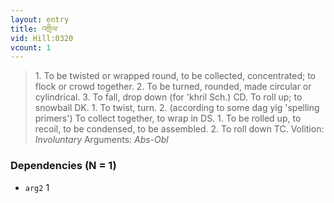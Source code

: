 ```yaml
---
layout: entry
title: འགྲིལ་
vid: Hill:0320
vcount: 1
---
```

> 1\. To be twisted or wrapped round, to be collected, concentrated; to flock or crowd together\. 2\. To be turned, rounded, made circular or cylindrical\. 3\. To fall, drop down (for 'khril Sch\.) CD\. To roll up; to snowball DK\. 1\. To twist, turn\. 2\. (according to some dag yig 'spelling primers') To collect together, to wrap in DS\. 1\. To be rolled up, to recoil, to be condensed, to be assembled\. 2\. To roll down TC\.
> Volition: _Involuntary_
> Arguments: _Abs-Obl_


### Dependencies (N = 1)
* `arg2` 1

